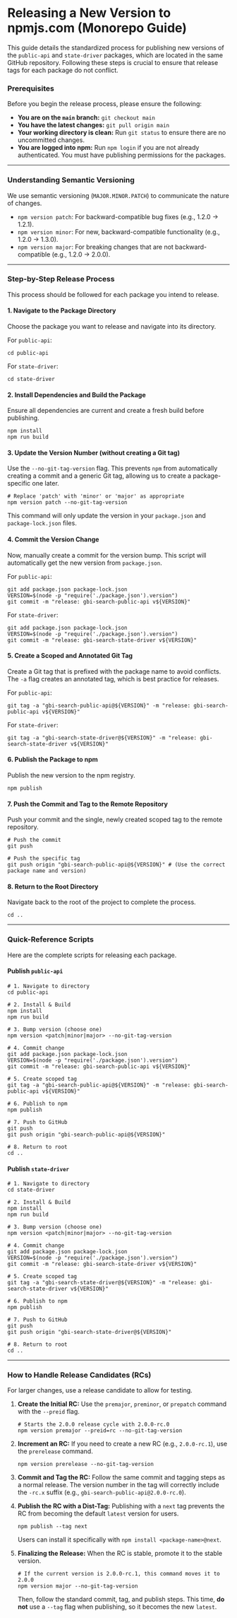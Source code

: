 Releasing a New Version to npmjs.com (Monorepo Guide)
===


This guide details the standardized process for publishing new versions of the `public-api` and `state-driver` packages, which are located in the same GitHub repository. Following these steps is crucial to ensure that release tags for each package do not conflict.

### **Prerequisites**

Before you begin the release process, please ensure the following:

*   **You are on the `main` branch:** `git checkout main`
*   **You have the latest changes:** `git pull origin main`
*   **Your working directory is clean:** Run `git status` to ensure there are no uncommitted changes.
*   **You are logged into npm:** Run `npm login` if you are not already authenticated. You must have publishing permissions for the packages.

---

### **Understanding Semantic Versioning**

We use semantic versioning (`MAJOR.MINOR.PATCH`) to communicate the nature of changes.

*   `npm version patch`: For backward-compatible bug fixes (e.g., 1.2.0 -> 1.2.1).
*   `npm version minor`: For new, backward-compatible functionality (e.g., 1.2.0 -> 1.3.0).
*   `npm version major`: For breaking changes that are not backward-compatible (e.g., 1.2.0 -> 2.0.0).

---

### **Step-by-Step Release Process**

This process should be followed for each package you intend to release.

#### **1. Navigate to the Package Directory**

Choose the package you want to release and navigate into its directory.

For `public-api`:
```shell
cd public-api
```
For `state-driver`:
```shell
cd state-driver
```

#### **2. Install Dependencies and Build the Package**

Ensure all dependencies are current and create a fresh build before publishing.

```shell
npm install
npm run build
```

#### **3. Update the Version Number (without creating a Git tag)**

Use the `--no-git-tag-version` flag. This prevents `npm` from automatically creating a commit and a generic Git tag, allowing us to create a package-specific one later.

```shell
# Replace 'patch' with 'minor' or 'major' as appropriate
npm version patch --no-git-tag-version
```
This command will only update the version in your `package.json` and `package-lock.json` files.

#### **4. Commit the Version Change**

Now, manually create a commit for the version bump. This script will automatically get the new version from `package.json`.

For `public-api`:
```shell
git add package.json package-lock.json
VERSION=$(node -p "require('./package.json').version")
git commit -m "release: gbi-search-public-api v${VERSION}"
```

For `state-driver`:
```shell
git add package.json package-lock.json
VERSION=$(node -p "require('./package.json').version")
git commit -m "release: gbi-search-state-driver v${VERSION}"
```

#### **5. Create a Scoped and Annotated Git Tag**

Create a Git tag that is prefixed with the package name to avoid conflicts. The `-a` flag creates an annotated tag, which is best practice for releases.

For `public-api`:
```shell
git tag -a "gbi-search-public-api@${VERSION}" -m "release: gbi-search-public-api v${VERSION}"
```

For `state-driver`:
```shell
git tag -a "gbi-search-state-driver@${VERSION}" -m "release: gbi-search-state-driver v${VERSION}"
```

#### **6. Publish the Package to npm**

Publish the new version to the npm registry.

```shell
npm publish
```

#### **7. Push the Commit and Tag to the Remote Repository**

Push your commit and the single, newly created scoped tag to the remote repository.

```shell
# Push the commit
git push

# Push the specific tag
git push origin "gbi-search-public-api@${VERSION}" # (Use the correct package name and version)
```

#### **8. Return to the Root Directory**

Navigate back to the root of the project to complete the process.

```shell
cd ..
```

---

### **Quick-Reference Scripts**

Here are the complete scripts for releasing each package.

#### **Publish `public-api`**
```shell
# 1. Navigate to directory
cd public-api

# 2. Install & Build
npm install
npm run build

# 3. Bump version (choose one)
npm version <patch|minor|major> --no-git-tag-version

# 4. Commit change
git add package.json package-lock.json
VERSION=$(node -p "require('./package.json').version")
git commit -m "release: gbi-search-public-api v${VERSION}"

# 5. Create scoped tag
git tag -a "gbi-search-public-api@${VERSION}" -m "release: gbi-search-public-api v${VERSION}"

# 6. Publish to npm
npm publish

# 7. Push to GitHub
git push
git push origin "gbi-search-public-api@${VERSION}"

# 8. Return to root
cd ..
```

#### **Publish `state-driver`**
```shell
# 1. Navigate to directory
cd state-driver

# 2. Install & Build
npm install
npm run build

# 3. Bump version (choose one)
npm version <patch|minor|major> --no-git-tag-version

# 4. Commit change
git add package.json package-lock.json
VERSION=$(node -p "require('./package.json').version")
git commit -m "release: gbi-search-state-driver v${VERSION}"

# 5. Create scoped tag
git tag -a "gbi-search-state-driver@${VERSION}" -m "release: gbi-search-state-driver v${VERSION}"

# 6. Publish to npm
npm publish

# 7. Push to GitHub
git push
git push origin "gbi-search-state-driver@${VERSION}"

# 8. Return to root
cd ..
```

---

### **How to Handle Release Candidates (RCs)**

For larger changes, use a release candidate to allow for testing.

1.  **Create the Initial RC:**
    Use the `premajor`, `preminor`, or `prepatch` command with the `--preid` flag.
    ```shell
    # Starts the 2.0.0 release cycle with 2.0.0-rc.0
    npm version premajor --preid=rc --no-git-tag-version
    ```

2.  **Increment an RC:**
    If you need to create a new RC (e.g., `2.0.0-rc.1`), use the `prerelease` command.
    ```shell
    npm version prerelease --no-git-tag-version
    ```

3.  **Commit and Tag the RC:**
    Follow the same commit and tagging steps as a normal release. The version number in the tag will correctly include the `-rc.x` suffix (e.g., `gbi-search-public-api@2.0.0-rc.0`).

4.  **Publish the RC with a Dist-Tag:**
    Publishing with a `next` tag prevents the RC from becoming the default `latest` version for users.
    ```shell
    npm publish --tag next
    ```
    Users can install it specifically with `npm install <package-name>@next`.

5.  **Finalizing the Release:**
    When the RC is stable, promote it to the stable version.
    ```shell
    # If the current version is 2.0.0-rc.1, this command moves it to 2.0.0
    npm version major --no-git-tag-version
    ```
    Then, follow the standard commit, tag, and publish steps. This time, **do not** use a `--tag` flag when publishing, so it becomes the new `latest`.
